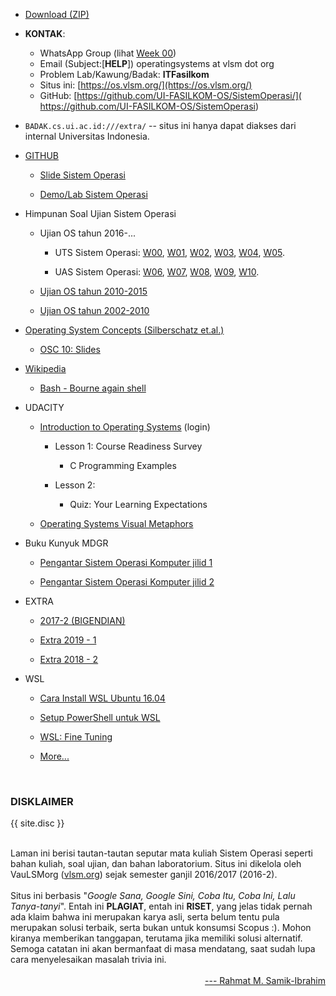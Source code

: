 ---
---

* [Download (ZIP)](https://github.com/UI-FASILKOM-OS/SistemOperasi/archive/master.zip)

* **KONTAK**:
  * WhatsApp Group (lihat 
    [Week 00](https://github.com/UI-FASILKOM-OS/SistemOperasi/blob/master/Slides/os00.pdf))
  * Email (Subject:[**HELP**]) operatingsystems at vlsm dot org
  * Problem Lab/Kawung/Badak: **ITFasilkom**
  * Situs ini: [https://os.vlsm.org/](https://os.vlsm.org/)
  * GitHub: [https://github.com/UI-FASILKOM-OS/SistemOperasi/](
             https://github.com/UI-FASILKOM-OS/SistemOperasi)


* `BADAK.cs.ui.ac.id:///extra/` -- situs ini hanya dapat diakses dari internal Universitas Indonesia.

* [GITHUB](https://github.com/)

  * [Slide Sistem Operasi](https://github.com/UI-FASILKOM-OS/SistemOperasi/tree/master/Slides/)

  * [Demo/Lab Sistem Operasi](https://github.com/UI-FASILKOM-OS/SistemOperasi/tree/master/Demos/)

* Himpunan Soal Ujian Sistem Operasi

  * Ujian OS tahun 2016-...

    * UTS Sistem Operasi: [W00](http://rms46.vlsm.org/2/195.pdf), [W01](http://rms46.vlsm.org/2/196.pdf), [W02](http://rms46.vlsm.org/2/197.pdf), [W03](http://rms46.vlsm.org/2/198.pdf), [W04](http://rms46.vlsm.org/2/199.pdf), [W05](http://rms46.vlsm.org/2/200.pdf).

    * UAS Sistem Operasi: [W06](http://rms46.vlsm.org/2/201.pdf), [W07](http://rms46.vlsm.org/2/202.pdf), [W08](http://rms46.vlsm.org/2/203.pdf), [W09](http://rms46.vlsm.org/2/204.pdf), [W10](http://rms46.vlsm.org/2/205.pdf).

  * [Ujian OS tahun 2010-2015](https://rms46.vlsm.org/2/183.pdf)

  * [Ujian OS tahun 2002-2010](https://rms46.vlsm.org/1/94.pdf)

* [Operating System Concepts (Silberschatz et.al.)](http://os-book.com/)

  * [OSC 10: Slides](http://codex.cs.yale.edu/avi/os-book/OS10/slide-dir/)

* [Wikipedia](https://en.wikipedia.org/)

  * [Bash - Bourne again shell](https://en.wikipedia.org/wiki/Bash_(Unix_shell))

* UDACITY

  * [Introduction to Operating Systems](https://classroom.udacity.com/courses/ud923) (login)

    * Lesson 1: Course Readiness Survey

      * C Programming Examples

    * Lesson 2: 

      * Quiz: Your Learning Expectations

  * [Operating Systems Visual Metaphors](https://goo.gl/HaUk5g)

* Buku Kunyuk MDGR

  * [Pengantar Sistem Operasi Komputer jilid 1](https://rms46.vlsm.org/2/213.pdf)

  * [Pengantar Sistem Operasi Komputer jilid 2](https://rms46.vlsm.org/2/214.pdf)

* EXTRA

  * [2017-2 (BIGENDIAN)](https://rms46.vlsm.org/2/223.pdf)

  * [Extra 2019 - 1](https://extra191.vlsm.org/)

  * [Extra 2018 - 2](https://extra182.vlsm.org/)

* WSL

  * [Cara Install WSL Ubuntu 16.04](https://github.com/Belajar-Latex/InstallWSL/blob/master/README.md)

  * [Setup PowerShell untuk WSL](https://github.com/Belajar-Latex/InstallWSL/blob/master/README.md)

  * [WSL: Fine Tuning](http://rahmatm.samik-ibrahim.vlsm.org/2018/07/wsl-fine-tuning.html)

  * [More...](https://wsl.vlsm.org/)

<br>
<h3>DISKLAIMER</h3>

{{ site.disc }}

<br>
Laman ini berisi tautan-tautan seputar mata kuliah Sistem Operasi seperti bahan kuliah, 
soal ujian, dan bahan laboratorium. 
Situs ini dikelola oleh VauLSMorg (<a href="https://vlsm.org/">vlsm.org</a>) 
sejak semester ganjil 2016/2017 (2016-2).<br><br>
Situs ini berbasis 
"<i>Google Sana, Google Sini, Coba Itu, Coba Ini, Lalu Tanya-tanyi</i>". 
Entah ini <b>PLAGIAT</b>, entah ini <b>RISET</b>, 
yang jelas tidak pernah ada klaim bahwa ini merupakan karya asli, 
serta belum tentu pula merupakan solusi terbaik, 
serta bukan untuk konsumsi Scopus :).
Mohon kiranya memberikan tanggapan,
terutama jika memiliki solusi alternatif.
Semoga catatan ini akan bermanfaat di masa mendatang,
saat sudah lupa cara menyelesaikan masalah trivia ini.<br><br>
<div style="text-align: right;">
<a href="http://rahmatm.samik-ibrahim.vlsm.org/">--- Rahmat M. Samik-Ibrahim</a><br></div>
<br>


